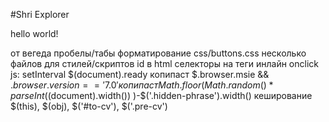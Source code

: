 #Shri Explorer

hello world!

от вегеда
пробелы/табы
форматирование css/buttons.css
несколько файлов для стилей/скриптов
id в html
селекторы на теги
инлайн onclick
js:
setInterval
$(document).ready
копипаст $.browser.msie && $.browser.version=='7.0'
копипаст Math.floor( Math.random()*parseInt($(document).width()) )-$('.hidden-phrase').width()
кеширование $(this), $(obj), $('#to-cv'), $('.pre-cv')